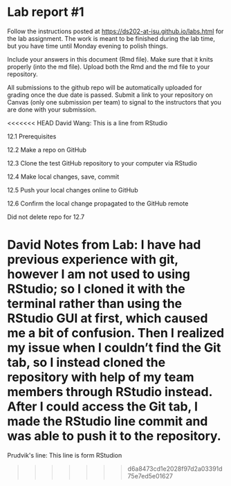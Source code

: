 
<!-- README.md is generated from README.Rmd. Please edit the README.Rmd file -->

# Lab report \#1

Follow the instructions posted at
<https://ds202-at-isu.github.io/labs.html> for the lab assignment. The
work is meant to be finished during the lab time, but you have time
until Monday evening to polish things.

Include your answers in this document (Rmd file). Make sure that it
knits properly (into the md file). Upload both the Rmd and the md file
to your repository.

All submissions to the github repo will be automatically uploaded for
grading once the due date is passed. Submit a link to your repository on
Canvas (only one submission per team) to signal to the instructors that
you are done with your submission.

<<<<<<< HEAD
David Wang: This is a line from RStudio

12.1 Prerequisites

12.2 Make a repo on GitHub

12.3 Clone the test GitHub repository to your computer via RStudio

12.4 Make local changes, save, commit

12.5 Push your local changes online to GitHub

12.6 Confirm the local change propagated to the GitHub remote

Did not delete repo for 12.7

David Notes from Lab: I have had previous experience with git, however I
am not used to using RStudio; so I cloned it with the terminal rather
than using the RStudio GUI at first, which caused me a bit of confusion.
Then I realized my issue when I couldn’t find the Git tab, so I instead
cloned the repository with help of my team members through RStudio
instead. After I could access the Git tab, I made the RStudio line
commit and was able to push it to the repository.
=======
Prudvik's line: This line is form RStudion
>>>>>>> d6a8473cd1e2028f97d2a03391d75e7ed5e01627
